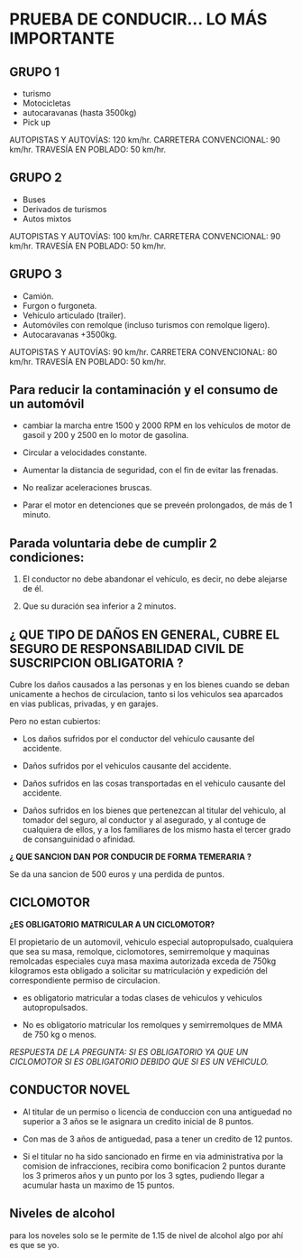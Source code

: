 # PRUEBA DE CONDUCIR... LO MÁS IMPORTANTE


## GRUPO 1 

- turismo
- Motocicletas
- autocaravanas (hasta 3500kg)
- Pick up

AUTOPISTAS Y AUTOVÍAS: 120 km/hr.
CARRETERA CONVENCIONAL: 90 km/hr.
TRAVESÍA EN POBLADO: 50 km/hr.

## GRUPO 2

- Buses
- Derivados de turismos
- Autos mixtos

AUTOPISTAS Y AUTOVÍAS: 100 km/hr.
CARRETERA CONVENCIONAL: 90 km/hr.
TRAVESÍA EN POBLADO: 50 km/hr.

## GRUPO 3

- Camión.
- Furgon o furgoneta.
- Vehículo articulado (trailer).
- Automóviles con remolque (incluso turismos con remolque ligero).
- Autocaravanas +3500kg.

AUTOPISTAS Y AUTOVÍAS: 90 km/hr.
CARRETERA CONVENCIONAL: 80 km/hr.
TRAVESÍA EN POBLADO: 50 km/hr.

## Para reducir la contaminación y el consumo de un automóvil

- cambiar la marcha entre 1500 y 2000 RPM en los vehículos de motor de gasoil y 200 y 2500 en lo motor de gasolina.

- Circular a velocidades constante.

- Aumentar la distancia de seguridad, con el fin de evitar las frenadas.

- No realizar aceleraciones bruscas.

- Parar el motor en detenciones que se preveén prolongados, de más de 1 minuto.

## Parada voluntaria debe de cumplir 2 condiciones:

1. El conductor no debe abandonar el vehículo, es decir,  no debe alejarse de él.

2. Que su duración sea inferior a 2 minutos.



## ¿ QUE TIPO DE DAÑOS EN GENERAL, CUBRE EL SEGURO DE RESPONSABILIDAD CIVIL DE SUSCRIPCION OBLIGATORIA ?

Cubre los daños causados a las personas y en los bienes cuando se deban unicamente a hechos de circulacion, tanto si los vehiculos sea aparcados en vias publicas, privadas, y en garajes.

Pero no estan cubiertos:

- Los daños sufridos por el conductor del vehiculo causante del accidente.

- Daños sufridos por el vehiculos causante del accidente.

- Daños sufridos en las cosas transportadas en el vehiculo causante del accidente.

- Daños sufridos en los bienes que pertenezcan al titular del vehiculo, al tomador del seguro, al conductor y al asegurado, y al contuge de cualquiera de ellos, y a los familiares de los mismo hasta el tercer grado de consanguinidad o afinidad.


**¿ QUE SANCION DAN POR CONDUCIR DE FORMA TEMERARIA ?**

Se da una sancion de 500 euros y una perdida de puntos.


## CICLOMOTOR

**¿ES OBLIGATORIO MATRICULAR A UN CICLOMOTOR?**

El propietario de un automovil, vehiculo especial autopropulsado, cualquiera que sea su masa, remolque, ciclomotores, semirremolque y maquinas remolcadas especiales cuya masa maxima autorizada exceda de 750kg kilogramos esta obligado a solicitar su matriculación y expedición del correspondiente permiso de circulacion.

- es obligatorio matricular a todas clases de vehiculos y vehiculos autopropulsados.

- No es obligatorio matricular los remolques y semirremolques de MMA de 750 kg o menos.

*RESPUESTA DE LA  PREGUNTA: SI ES OBLIGATORIO YA QUE UN CICLOMOTOR SI ES OBLIGATORIO DEBIDO QUE SI ES UN VEHICULO.*

## CONDUCTOR NOVEL

- Al titular de un permiso o licencia de conduccion con una antiguedad no superior a 3 años se le asignara un credito inicial de 8 puntos.

- Con mas de 3 años de antiguedad, pasa a tener un credito de 12 puntos.

- Si el titular no ha sido sancionado en firme en via administrativa por la comision de infracciones, recibira como bonificacion 2 puntos durante los 3 primeros años y un punto por los 3 sgtes, pudiendo llegar a acumular hasta un maximo de 15 puntos.

## Niveles de alcohol

para los noveles solo se le permite de 1.15 de nivel de alcohol algo por ahí es que se yo.